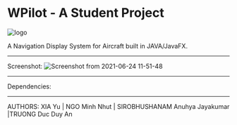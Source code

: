 # WPilot - A Student Project 

![logo](https://user-images.githubusercontent.com/55579160/123241664-a1126700-d4e1-11eb-9bc9-b1a32a49d1ab.jpg)


A Navigation Display System for Aircraft built in JAVA/JavaFX.   

----------------------------------------------------------------------------------------------------------
Screenshot:
![Screenshot from 2021-06-24 11-51-48](https://user-images.githubusercontent.com/55579160/123242725-9c9a7e00-d4e2-11eb-9a54-272f4959ddc0.png)


----------------------------------------------------------------------------------------------------------
Dependencies:

----------------------------------------------------------------------------------------------------------
AUTHORS:
XIA Yu | NGO Minh Nhut | SIROBHUSHANAM Anuhya Jayakumar |TRUONG Duc Duy An
